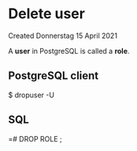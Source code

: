 # Delete user
Created Donnerstag 15 April 2021

A **user** in PostgreSQL is called a **role**.

PostgreSQL client
-----------------
$ dropuser -U <SQL superuser> <Database username>

SQL
---
<SQL DB>=# DROP ROLE <Database username>;

